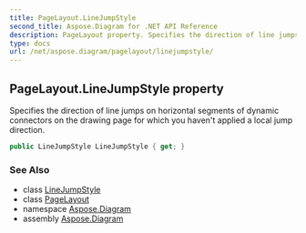 ```yaml
---
title: PageLayout.LineJumpStyle
second_title: Aspose.Diagram for .NET API Reference
description: PageLayout property. Specifies the direction of line jumps on horizontal segments of dynamic connectors on the drawing page for which you havent applied a local jump direction
type: docs
url: /net/aspose.diagram/pagelayout/linejumpstyle/
---
```

## PageLayout.LineJumpStyle property

Specifies the direction of line jumps on horizontal segments of dynamic connectors on the drawing page for which you haven't applied a local jump direction.

```csharp
public LineJumpStyle LineJumpStyle { get; }
```

### See Also

* class [LineJumpStyle](../../linejumpstyle/)
* class [PageLayout](../)
* namespace [Aspose.Diagram](../../pagelayout/)
* assembly [Aspose.Diagram](../../../)


